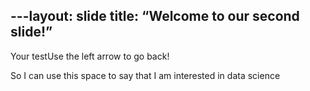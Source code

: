 ---layout: slide
title: “Welcome to our second slide!”
---

Your testUse the left arrow to go back!

So I can use this space to say that I am interested in data science
